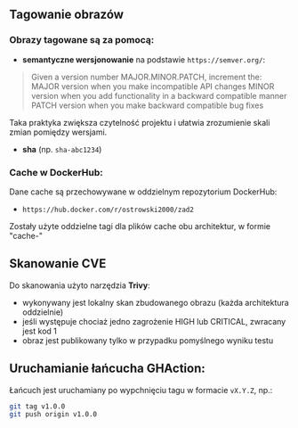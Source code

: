 ## Tagowanie obrazów

### Obrazy tagowane są za pomocą:

- **semantyczne wersjonowanie** na podstawie `https://semver.org/`:

>Given a version number MAJOR.MINOR.PATCH, increment the:
>MAJOR version when you make incompatible API changes
>MINOR version when you add functionality in a backward compatible manner
>PATCH version when you make backward compatible bug fixes

Taka praktyka zwiększa czytelność projektu i ułatwia zrozumienie skali zmian pomiędzy wersjami.

- **sha** (np. `sha-abc1234`)

### Cache w DockerHub:

Dane cache są przechowywane w oddzielnym repozytorium DockerHub:
- `https://hub.docker.com/r/ostrowski2000/zad2`

Zostały użyte oddzielne tagi dla plików cache obu architektur, w formie "cache-<architektura>"

## Skanowanie CVE

Do skanowania użyto narzędzia **Trivy**:
- wykonywany jest lokalny skan zbudowanego obrazu (każda architektura oddzielnie)
- jeśli występuje chociaż jedno zagrożenie HIGH lub CRITICAL, zwracany jest kod 1
- obraz jest publikowany tylko w przypadku pomyślnego wyniku testu

## Uruchamianie łańcucha GHAction:

Łańcuch jest uruchamiany po wypchnięciu tagu w formacie `vX.Y.Z`, np.:
```bash
git tag v1.0.0
git push origin v1.0.0
```